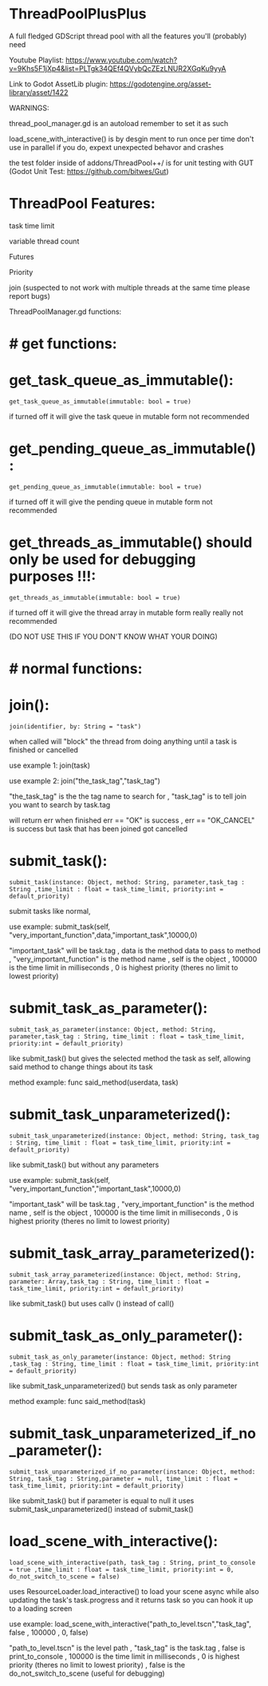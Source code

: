 # ThreadPoolPlusPlus 
A full fledged GDScript thread pool with all the features you'll (probably) need

Youtube Playlist:
https://www.youtube.com/watch?v=9Khs5F1jXp4&list=PLTgk34QEf4QVybQcZEzLNUR2XGqKu9yyA

Link to Godot AssetLib plugin:
https://godotengine.org/asset-library/asset/1422

WARNINGS:

thread_pool_manager.gd is an autoload remember to set it as such

load_scene_with_interactive() is by desgin ment to run once per time don't use in parallel if you do, expext unexpected behavor and crashes

the test folder inside of addons/ThreadPool++/ is for unit testing with GUT (Godot Unit Test: https://github.com/bitwes/Gut)

# ThreadPool Features:
task time limit

variable thread count

Futures

Priority

join (suspected to not work with multiple threads at the same time please report bugs)

ThreadPoolManager.gd functions:

# # get functions:

# get_task_queue_as_immutable():
```GDScript
get_task_queue_as_immutable(immutable: bool = true)
```
if turned off it will give the task queue in mutable form not recommended

# get_pending_queue_as_immutable():
```GDScript
get_pending_queue_as_immutable(immutable: bool = true)
```
if turned off it will give the pending queue in mutable form not recommended

# get_threads_as_immutable() should only be used for debugging purposes !!!:
```GDScript
get_threads_as_immutable(immutable: bool = true)
```
if turned off it will give the thread array in mutable form really really not recommended

(DO NOT USE THIS IF YOU DON'T KNOW WHAT YOUR DOING)

# # normal functions:

# join():
```GDScript
join(identifier, by: String = "task")
```
when called will "block" the thread from doing anything until a task is finished or cancelled

use example 1: join(task)

use example 2: join("the_task_tag","task_tag")

"the_task_tag" is the the tag name to search for
, "task_tag" is to tell join you want to search by task.tag

will return err when finished err == "OK" is success , err == "OK_CANCEL" is success but task that has been joined got cancelled

# submit_task():
```GDScript
submit_task(instance: Object, method: String, parameter,task_tag : String ,time_limit : float = task_time_limit, priority:int = default_priority) 
```
submit tasks like normal,

use example: submit_task(self, "very_important_function",data,"important_task",10000,0)

"important_task" will be task.tag
, data is the method data to pass to method
, "very_important_function" is the method name
, self is the object
, 100000 is the time limit in milliseconds
, 0 is highest priority (theres no limit to lowest priority)

# submit_task_as_parameter():
```GDScript
submit_task_as_parameter(instance: Object, method: String, parameter,task_tag : String, time_limit : float = task_time_limit, priority:int = default_priority)
```
like submit_task() but gives the selected method the task as self, allowing said method to change things about its task 

method example: func said_method(userdata, task)

# submit_task_unparameterized():
```GDScript
submit_task_unparameterized(instance: Object, method: String, task_tag : String, time_limit : float = task_time_limit, priority:int = default_priority) 
```
like submit_task() but without any parameters

use example: submit_task(self, "very_important_function","important_task",10000,0)

"important_task" will be task.tag
, "very_important_function" is the method name
, self is the object
, 100000 is the time limit in milliseconds
, 0 is highest priority (theres no limit to lowest priority)

# submit_task_array_parameterized():
```GDScript
submit_task_array_parameterized(instance: Object, method: String, parameter: Array,task_tag : String, time_limit : float = task_time_limit, priority:int = default_priority)
```
like submit_task() but uses callv () instead of call()

# submit_task_as_only_parameter():
```GDScript
submit_task_as_only_parameter(instance: Object, method: String ,task_tag : String, time_limit : float = task_time_limit, priority:int = default_priority)
```
like submit_task_unparameterized() but sends task as only parameter 

method example: func said_method(task)

# submit_task_unparameterized_if_no_parameter():
```GDScript
submit_task_unparameterized_if_no_parameter(instance: Object, method: String, task_tag : String,parameter = null, time_limit : float = task_time_limit, priority:int = default_priority) 
```
like submit_task() but if parameter is equal to null it uses submit_task_unparameterized() instead of submit_task()

# load_scene_with_interactive():
```GDScript
load_scene_with_interactive(path, task_tag : String, print_to_console = true ,time_limit : float = task_time_limit, priority:int = 0, do_not_switch_to_scene = false)
```
uses ResourceLoader.load_interactive() to load your scene async while also updating the task's task.progress and it returns task so you can hook it up to a loading screen

use example: load_scene_with_interactive("path_to_level.tscn","task_tag", false , 100000 , 0, false)

"path_to_level.tscn" is the level path
, "task_tag" is the task.tag
, false is print_to_console
, 100000 is the time limit in milliseconds
, 0 is highest priority (theres no limit to lowest priority)
, false is the do_not_switch_to_scene (useful for debugging)
